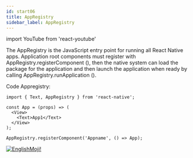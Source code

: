 ```yaml
---
id: start06
title: AppRegistry
sidebar_label: AppRegistry
---
```


import YouTube from 'react-youtube'


The AppRegistry is the JavaScript entry point for running all React Native apps. Application root components must register with AppRegistry.registerComponent (), then the native system can load the package for the application and then launch the application when ready by calling AppRegistry.runApplication ().

<YouTube videoId='IHThgXE5U1c' />

Code Appregistry:

```SnackPlayer
import { Text, AppRegistry } from 'react-native';

const App = (props) => (
  <View>
    <Text>App1</Text>
  </View>
);

AppRegistry.registerComponent('Appname', () => App);
```

[![EnglishMoji!](/img/logo/NeuroCoder.png)](https://vk.com/neurocoder)

